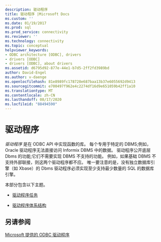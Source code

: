```yaml
---
description: 驱动程序
title: 驱动程序 |Microsoft Docs
ms.custom: ''
ms.date: 01/19/2017
ms.prod: sql
ms.prod_service: connectivity
ms.reviewer: ''
ms.technology: connectivity
ms.topic: conceptual
helpviewer_keywords:
- ODBC architecture [ODBC], drivers
- drivers [ODBC]
- drivers [ODBC], about drivers
ms.assetid: d6795d92-877e-44e1-b7d5-2ff2fd3989bd
author: David-Engel
ms.author: v-daenge
ms.openlocfilehash: 81e8989fc178728e687baa13b37e6055692d9413
ms.sourcegitcommit: e700497f962e4c2274df16d9e651059b42ff1a10
ms.translationtype: MT
ms.contentlocale: zh-CN
ms.lasthandoff: 08/17/2020
ms.locfileid: "88494590"
---
```

# <a name="drivers"></a>驱动程序
*驱动程序* 是在 ODBC API 中实现函数的库。 每个专用于特定的 DBMS;例如，Oracle 驱动程序无法直接访问 Informix DBMS 中的数据。 驱动程序公开底层 Dbms 的功能;它们不需要实现 DBMS 不支持的功能。 例如，如果基础 DBMS 不支持外部联接，则这两个驱动程序都不应。 唯一要注意的是，没有独立数据库引擎（如 Xbase）的 Dbms 驱动程序必须实现至少支持最少数量的 SQL 的数据库引擎。  
  
 本部分包含以下主题。  
  
-   [驱动程序任务](../../odbc/reference/driver-tasks.md)  
  
-   [驱动程序体系结构](../../odbc/reference/driver-architecture.md)  
  
## <a name="see-also"></a>另请参阅  
 [Microsoft 提供的 ODBC 驱动程序](../../odbc/microsoft/microsoft-supplied-odbc-drivers.md)

